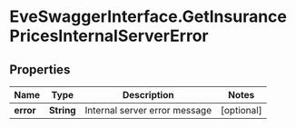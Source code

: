 # EveSwaggerInterface.GetInsurancePricesInternalServerError

## Properties
Name | Type | Description | Notes
------------ | ------------- | ------------- | -------------
**error** | **String** | Internal server error message | [optional] 


